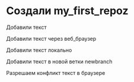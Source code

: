 ﻿# Создали my_first_repoz

Добавили текст

Добавили текст через веб_браузер

Добавили текст локально 

Добавили текст в новой ветки newbranch

Разрешаем конфликт текст в браузере
